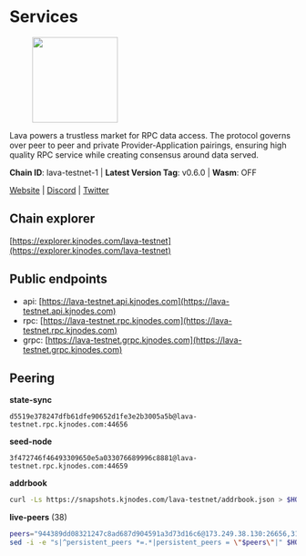 # Services

<figure><img src="https://raw.githubusercontent.com/kj89/testnet_manuals/main/pingpub/logos/lava.png" width="150" alt=""><figcaption></figcaption></figure>

Lava powers a trustless market for RPC data access. The protocol  governs over peer to peer and private Provider-Application pairings,  ensuring high quality RPC service while creating consensus around data served.

**Chain ID**: lava-testnet-1 | **Latest Version Tag**: v0.6.0 | **Wasm**: OFF

[Website](https://lavanet.xyz) | [Discord](https://discord.com/invite/Tbk5NxTCdA) | [Twitter](https://twitter.com/lavanetxyz)




## Chain explorer
[https://explorer.kjnodes.com/lava-testnet](https://explorer.kjnodes.com/lava-testnet)

## Public endpoints

* api: [https://lava-testnet.api.kjnodes.com](https://lava-testnet.api.kjnodes.com)
* rpc: [https://lava-testnet.rpc.kjnodes.com](https://lava-testnet.rpc.kjnodes.com)
* grpc: [https://lava-testnet.grpc.kjnodes.com](https://lava-testnet.grpc.kjnodes.com)

## Peering

**state-sync**

```text
d5519e378247dfb61dfe90652d1fe3e2b3005a5b@lava-testnet.rpc.kjnodes.com:44656
```

**seed-node**

```text
3f472746f46493309650e5a033076689996c8881@lava-testnet.rpc.kjnodes.com:44659
```

**addrbook**
```bash
curl -Ls https://snapshots.kjnodes.com/lava-testnet/addrbook.json > $HOME/.lava/config/addrbook.json
```

**live-peers** (38)
```bash
peers="944389dd08321247c8ad687d904591a3d73d16c6@173.249.38.130:26656,3173b2d34ce415ee9a1bf08646d85688bf49e299@5.189.186.222:36656,8a089094624f27698f365402a059b8b810532805@207.180.229.129:26656,4732ed188fbe7603f81d9f4c825397277bb72217@5.75.235.195:26656,821c9347c927db52138dcd4bb54478fdf17f273e@81.0.218.53:26656,4634ca7cefe997035440df1095915ed255e81296@49.12.189.98:26656,d5519e378247dfb61dfe90652d1fe3e2b3005a5b@65.109.68.190:44656,e268a2ce255d51a93e6ec89ee73c233bbaec70f4@49.12.185.46:26656,c0efea9152aed75fcf3022b8af45243818c59d6a@49.12.13.104:26656,3a445bfdbe2d0c8ee82461633aa3af31bc2b4dc0@3.252.219.158:26656,c096df9a356cc8d0893bbb6b9bc16bca36f5600f@167.235.132.236:26656,5c2a752c9b1952dbed075c56c600c3a79b58c395@185.16.39.172:27066,dfa93668152cb6b3a822c987f9c22110a1c2f314@178.18.255.221:26656,e593c7a9ca61f5616119d6beb5bd8ef5dd28d62d@34.246.190.1:26656,a2afdc48785be73f208af349e78d632b5556cc01@5.75.226.151:26656,e1383b216c42acc842193c5ac7321ce6c0d73db0@78.47.37.142:26656,370ae92bd28701e0c1d8dc912ccf0d40fe0db3d5@157.90.245.166:26656,c83d7b205b2e80bd9a33c13161bd39d520988455@38.242.139.189:26656,30720f6cc3c7c1c97817a168ffb7d7bfc036ebef@45.14.194.180:26656,4ad3f3731073a016fa0c99118b2a5a2d313928f5@207.180.233.148:26656,6a55747d1f93e46696f233ac563e28fea24afc47@38.242.237.192:36656,1598a86c04a64d17fa15a07eb201f50c5d760842@75.119.136.106:26656,0d184c644937512df1fb5805cbf5f7c53c183a5d@194.163.140.75:26656,c5c98017339ce6d4d5d2a4fd0fb1aaeb966ef0f7@65.108.124.57:36656,7adc61737172235479b405f61477a02be635fb21@62.171.188.69:26656,1550fe479ee2dcfa35f7dcd2c66f37a50d34b0e3@178.63.132.243:2237,e83c0fdeb2b0e258bb559d657d0907b63635127a@159.69.149.85:26656,fdc3bd914360b1be8ee2e9f4a447223830527497@78.46.36.203:26656,07c8a4eea1f6826509d9da5ec7eee7a1a145ab09@20.24.72.210:26656,d5ad7ae6caf54ef20a6dc04d30a55caac6c540c9@5.61.41.138:26656,bec79fab73dbbe345d8b26cdeeeee4ab83fdf80e@176.9.22.117:35656,9a151159039fd8abce61ddb21e5342605787792b@5.75.228.39:26656,ade02cddf71489b79a2054a7c6ba2cab8a0abb18@185.163.125.232:26656,6b1d0465b3e2a32b5328e59eb75c38d88233b56f@80.82.215.19:60656,1b09acd86e1a2db56c72db7848ada3ad581f027a@95.217.109.222:36656,474e2436e097c28472a1fe269e1825762fa340d6@38.242.128.19:26656,4dbe5ebf1505f472d852cf7732343ceb899d51db@95.217.57.232:60656,eb7832932626c1c636d16e0beb49e0e4498fbd5e@65.108.231.124:20656"
sed -i -e "s|^persistent_peers *=.*|persistent_peers = \"$peers\"|" $HOME/.lava/config/config.toml
```
